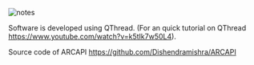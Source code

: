![notes](https://user-images.githubusercontent.com/6905938/158103630-9f3c8d44-37bb-4700-a5b4-d0db5395fff6.png)

Software is developed using QThread. (For an quick tutorial on QThread https://www.youtube.com/watch?v=k5tIk7w50L4).

Source code of ARCAPI https://github.com/Dishendramishra/ARCAPI
